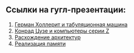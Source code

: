 ## Ссылки на гугл-презентации:
1. [Герман Холлерит и табуляционная машина](https://docs.google.com/presentation/d/1Ab2SrCBQBnrL0c3QOUEGgOWgSJM7WcUwZDJ1UbXCXsY/edit?usp=sharing)
2. [Конрад Цузе и компьютеры серии Z](https://docs.google.com/presentation/d/1o1y2jw2QpWG7FZMSP45esUsK_-FPsx-cTgrIWoV7xKs/edit?usp=sharing)
3. [Расхождение архитектур](https://docs.google.com/presentation/d/157ADMJKsUoQkVQ0gcpV_fw0yPYIeVOK0_799sxZRMjQ/edit?usp=sharing)
4. [Реализация памяти](https://docs.google.com/presentation/d/1ubX_3C0TbMQsQti4qiVafQSjbeegZopNRnIQn1AsPSQ/edit?usp=sharing)
